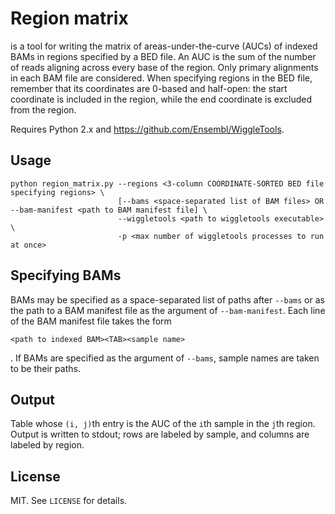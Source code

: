 # Region matrix
is a tool for writing the matrix of areas-under-the-curve (AUCs) of indexed BAMs in regions specified by a BED file. An AUC is the sum of the number of reads aligning across every base of the region. Only primary alignments in each BAM file are considered. When specifying regions in the BED file, remember that its coordinates are 0-based and half-open: the start coordinate is included in the region, while the end coordinate is excluded from the region.

Requires Python 2.x and https://github.com/Ensembl/WiggleTools.

## Usage

```
python region_matrix.py --regions <3-column COORDINATE-SORTED BED file specifying regions> \
                        [--bams <space-separated list of BAM files> OR --bam-manifest <path to BAM manifest file] \
                        --wiggletools <path to wiggletools executable> \
                        -p <max number of wiggletools processes to run at once>
```

## Specifying BAMs

BAMs may be specified as a space-separated list of paths after `--bams` or as the path to a BAM manifest file as the argument of `--bam-manifest`. Each line of the BAM manifest file takes the form
```
<path to indexed BAM><TAB><sample name>
```
. If BAMs are specified as the argument of `--bams`, sample names are taken to be their paths.

## Output

Table whose `(i, j)`th entry is the AUC of the `i`th sample in the `j`th region. Output is written to stdout; rows are labeled by sample, and columns are labeled by region.

## License

MIT. See `LICENSE` for details.
